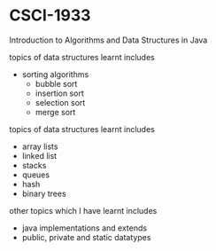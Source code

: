 # CSCI-1933
Introduction to Algorithms and Data Structures in Java

topics of data structures learnt includes
- sorting algorithms
  - bubble sort
  - insertion sort
  - selection sort
  - merge sort

topics of data structures learnt includes
- array lists
- linked list
- stacks
- queues
- hash
- binary trees

other topics which I have learnt includes
- java implementations and extends
- public, private and static datatypes
